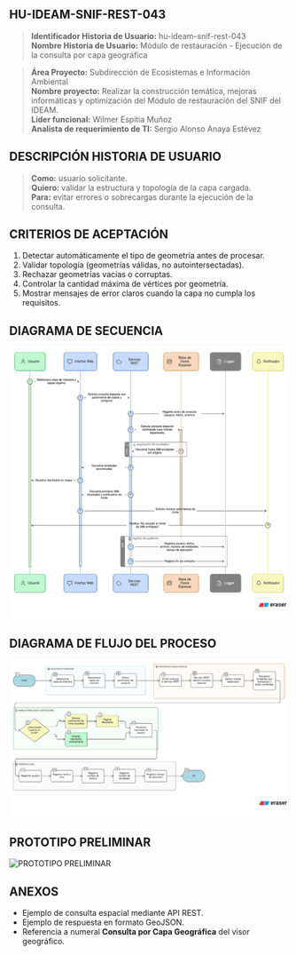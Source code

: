## HU-IDEAM-SNIF-REST-043

> **Identificador Historia de Usuario:** hu-ideam-snif-rest-043 \
> **Nombre Historia de Usuario:** Módulo de restauración - Ejecución de la consulta por capa geográfica

> **Área Proyecto:** Subdirección de Ecosistemas e Información Ambiental \
> **Nombre proyecto:** Realizar la construcción temática, mejoras informáticas y optimización del Módulo de restauración del SNIF del IDEAM. \
> **Líder funcional:** Wilmer Espitia Muñoz\
> **Analista de requerimiento de TI:** Sergio Alonso Anaya Estévez

## DESCRIPCIÓN HISTORIA DE USUARIO

> **Como:** usuario solicitante. \
> **Quiero:**  validar la estructura y topología de la capa cargada. \
> **Para:** evitar errores o sobrecargas durante la ejecución de la consulta.

## CRITERIOS DE ACEPTACIÓN

   1. Detectar automáticamente el tipo de geometría antes de procesar.  
   2. Validar topología (geometrías válidas, no autointersectadas). 
   3. Rechazar geometrías vacías o corruptas. 
   4. Controlar la cantidad máxima de vértices por geometría.
   5. Mostrar mensajes de error claros cuando la capa no cumpla los requisitos. 


## DIAGRAMA DE SECUENCIA

![IMAGEN DIAGRAMA DE SECUENCIA](assets/secuencia-hu-ideam-snif-rest-043.png)

## DIAGRAMA DE FLUJO DEL PROCESO

![IMAGEN DIAGRAMA DE FLUJO DEL PROCESO](assets/actividades-hu-ideam-snif-rest-043.png)

## PROTOTIPO PRELIMINAR

![PROTOTIPO PRELIMINAR](assets/wireframe-hu-ideam-snif-rest-043.png)

## ANEXOS

- Ejemplo de consulta espacial mediante API REST.
- Ejemplo de respuesta en formato GeoJSON.
- Referencia a numeral **Consulta por Capa Geográfica** del visor geográfico.

